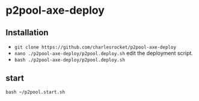 # p2pool-axe-deploy
## Installation
* `git clone https://github.com/charlesrocket/p2pool-axe-deploy`
* `nano ./p2pool-axe-deploy/p2pool.deploy.sh` edit the deployment script.
* `bash ./p2pool-axe-deploy/p2pool.deploy.sh`
## start
`bash ~/p2pool.start.sh`
